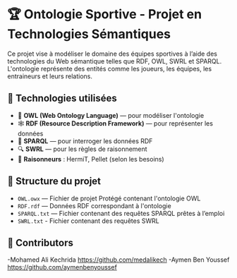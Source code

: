 # 🏆 Ontologie Sportive - Projet en Technologies Sémantiques

Ce projet vise à modéliser le domaine des équipes sportives à l’aide des technologies du Web sémantique telles que RDF, OWL, SWRL et SPARQL. L'ontologie représente des entités comme les joueurs, les équipes, les entraineurs et leurs relations.

## 🧠 Technologies utilisées

- 🧩 **OWL (Web Ontology Language)** — pour modéliser l'ontologie
- 🕸 **RDF (Resource Description Framework)** — pour représenter les données
- 🧪 **SPARQL** — pour interroger les données RDF
- 🔍 **SWRL** — pour les règles de raisonnement
- 🧠 **Raisonneurs** : HermiT, Pellet (selon les besoins)

## 📁 Structure du projet

- `OWL.owx` — Fichier de projet Protégé contenant l'ontologie OWL
- `RDF.rdf` — Données RDF correspondant à l'ontologie
- `SPARQL.txt` — Fichier contenant des requêtes SPARQL prêtes à l’emploi
- `SWRL.txt` - Fichier contenant des requêtes SWRL

## 👥 Contributors
-Mohamed Ali Kechrida  https://github.com/medalikech
-Aymen Ben Youssef   https://github.com/aymenbenyoussef
